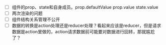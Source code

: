 - [ ] 组件的prop、state和自身成员。prop.defaultValue prop.value state.value
- [ ] 两次渲染的问题
- [ ] 组件结构关系管理不公开
- [ ] 数据的转换是action处理还是reducer处理？看起来应该是reducer，但是请求数据是action里做的，action请求数据前可能要对数据进行回转，那就尴尬了？
